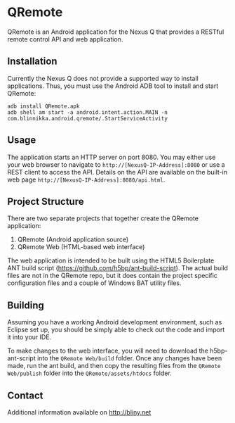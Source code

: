 QRemote
=======

QRemote is an Android application for the Nexus Q that provides a RESTful remote control API and 
web application.

Installation
------------
Currently the Nexus Q does not provide a supported way to install applications. Thus, you
must use the Android ADB tool to install and start QRemote:

    adb install QRemote.apk
    adb shell am start -a android.intent.action.MAIN -n com.blinnikka.android.qremote/.StartServiceActivity

Usage
-----
The application starts an HTTP server on port 8080. You may either use your web browser to navigate
to `http://[NexusQ-IP-Address]:8080` or use a REST client to access the API. Details on the API
are available on the built-in web page `http://[NexusQ-IP-Address]:8080/api.html`. 

Project Structure
-----------------
There are two separate projects that together create the QRemote application:
1. QRemote (Android application source)
1. QRemote Web (HTML-based web interface)

The web application is intended to be built using the HTML5 Boilerplate ANT build script
(https://github.com/h5bp/ant-build-script). The actual build files are not in the QRemote repo,
but it does contain the project specific configuration files and a couple of Windows BAT utility
files.

Building
--------
Assuming you have a working Android development environment, such as Eclipse set up, you should be
simply able to check out the code and import it into your IDE.

To make changes to the web interface, you will need to download the h5bp-ant-script into the
`QRemote Web/build` folder. Once any changes have been made, run the ant build, and then copy
the resulting files from the `QRemote Web/publish` folder into the `QRemote/assets/htdocs` folder.

Contact
-------
Additional information available on http://bliny.net
